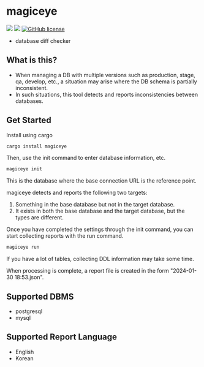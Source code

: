 # magiceye

![](https://img.shields.io/badge/language-Rust-red) ![](https://img.shields.io/badge/version-0.2.0-brightgreen) [![GitHub license](https://img.shields.io/badge/license-MIT-blue.svg)](https://github.com/myyrakle/magiceye/blob/master/LICENSE)

- database diff checker

## What is this?

- When managing a DB with multiple versions such as production, stage, qa, develop, etc., a situation may arise where the DB schema is partially inconsistent.
- In such situations, this tool detects and reports inconsistencies between databases.

## Get Started

Install using cargo

```bash
cargo install magiceye
```

Then, use the init command to enter database information, etc.

```bash
magiceye init
```

This is the database where the base connection URL is the reference point.

magiceye detects and reports the following two targets:

1. Something in the base database but not in the target database.
2. It exists in both the base database and the target database, but the types are different.

Once you have completed the settings through the init command, you can start collecting reports with the run command.

```bash
magiceye run
```

If you have a lot of tables, collecting DDL information may take some time.

When processing is complete, a report file is created in the form "2024-01-30 18:53.json".

## Supported DBMS

- postgresql
- mysql

## Supported Report Language

- English
- Korean
